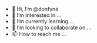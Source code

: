 - 👋 Hi, I’m @donfyne
- 👀 I’m interested in ...
- 🌱 I’m currently learning ...
- 💞️ I’m looking to collaborate on ...
- 📫 How to reach me ...

<!---
donfyne/donfyne is a ✨ special ✨ repository because its `README.md` (this file) appears on your GitHub profile.
You can click the Preview link to take a look at your changes.
--->
